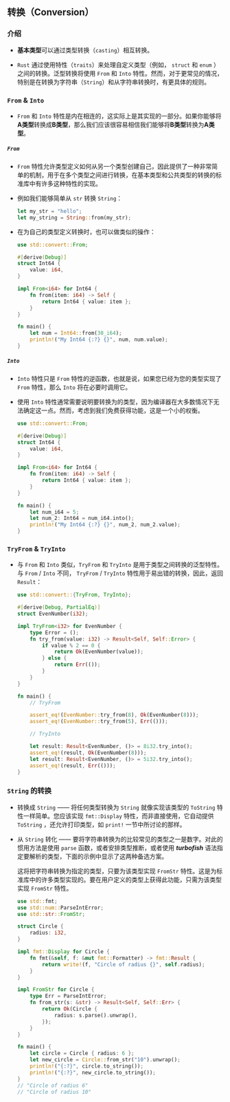 ## 转换（Conversion）

### 介绍

- **基本类型**可以通过类型转换（`casting`）相互转换。

- `Rust` 通过使用特性（`traits`）来处理自定义类型（例如， `struct` 和 `enum` ）之间的转换。泛型转换将使用 `From` 和 `Into` 特性。然而，对于更常见的情况，特别是在转换为字符串（`String`）和从字符串转换时，有更具体的规则。



### `From` & `Into`

-  `From` 和 `Into` 特性是内在相连的，这实际上是其实现的一部分。如果你能够将**A类型**转换成**B类型**，那么我们应该很容易相信我们能够将**B类型**转换为**A类型**。

##### `From`

- `From` 特性允许类型定义如何从另一个类型创建自己，因此提供了一种非常简单的机制，用于在多个类型之间进行转换，在基本类型和公共类型的转换的标准库中有许多这种特性的实现。

- 例如我们能够简单从 `str` 转换 `String`：

  ```rust
  let my_str = "hello";
  let my_string = String::from(my_str);
  ```

- 在为自己的类型定义转换时，也可以做类似的操作：

  ```rust
  use std::convert::From;
  
  #[derive(Debug)]
  struct Int64 {
      value: i64,
  }
  
  impl From<i64> for Int64 {
      fn from(item: i64) -> Self {
          return Int64 { value: item };
      }
  }
  
  fn main() {
      let num = Int64::from(30_i64);
      println!("My Int64 {:?} {}", num, num.value);
  }
  ```

##### `Into`

- `Into` 特性只是 `From` 特性的逆函数，也就是说，如果您已经为您的类型实现了 `From` 特性，那么 `Into` 将在必要时调用它。

- 使用 `Into` 特性通常需要说明要转换为的类型，因为编译器在大多数情况下无法确定这一点。然而，考虑到我们免费获得功能，这是一个小的权衡。

  ```rust
  use std::convert::From;
  
  #[derive(Debug)]
  struct Int64 {
      value: i64,
  }
  
  impl From<i64> for Int64 {
      fn from(item: i64) -> Self {
          return Int64 { value: item };
      }
  }
  
  fn main() {
      let num_i64 = 5;
      let num_2: Int64 = num_i64.into();
      println!("My Int64 {:?} {}", num_2, num_2.value);
  }
  ```

  

### `TryFrom` & `TryInto`

- 与 `From` 和 `Into` 类似，`TryFrom` 和 `TryInto` 是用于类型之间转换的泛型特性。与 `From` / `Into` 不同， `TryFrom` / `TryInto` 特性用于易出错的转换，因此，返回 `Result`：

  ```rust
  use std::convert::{TryFrom, TryInto};
  
  #[derive(Debug, PartialEq)]
  struct EvenNumber(i32);
  
  impl TryFrom<i32> for EvenNumber {
      type Error = ();
      fn try_from(value: i32) -> Result<Self, Self::Error> {
          if value % 2 == 0 {
              return Ok(EvenNumber(value));
          } else {
              return Err(());
          }
      }
  }
  
  fn main() {
      // TryFrom
  
      assert_eq!(EvenNumber::try_from(8), Ok(EvenNumber(8)));
      assert_eq!(EvenNumber::try_from(5), Err(()));
  
      // TryInto
  
      let result: Result<EvenNumber, ()> = 8i32.try_into();
      assert_eq!(result, Ok(EvenNumber(8)));
      let result: Result<EvenNumber, ()> = 5i32.try_into();
      assert_eq!(result, Err(()));
  }
  ```



### `String` 的转换

- 转换成 `String` —— 将任何类型转换为 `String` 就像实现该类型的 `ToString` 特性一样简单。您应该实现 `fmt::Display` 特性，而非直接使用，它自动提供 `ToString` ，还允许打印类型，如 `print!` 一节中所讨论的那样。

- 从 `String` 转化 —— 要将字符串转换为的比较常见的类型之一是数字。对此的惯用方法是使用 `parse` 函数，或者安排类型推断，或者使用 ***turbofish*** 语法指定要解析的类型，下面的示例中显示了这两种备选方案。

  这将把字符串转换为指定的类型，只要为该类型实现 `FromStr` 特性。这是为标准库中的许多类型实现的。要在用户定义的类型上获得此功能，只需为该类型实现 `FromStr` 特性。

  ```rust
  use std::fmt;
  use std::num::ParseIntError;
  use std::str::FromStr;
  
  struct Circle {
      radius: i32,
  }
  
  impl fmt::Display for Circle {
      fn fmt(&self, f: &mut fmt::Formatter) -> fmt::Result {
          return write!(f, "Circle of radius {}", self.radius);
      }
  }
  
  impl FromStr for Circle {
      type Err = ParseIntError;
      fn from_str(s: &str) -> Result<Self, Self::Err> {
          return Ok(Circle {
              radius: s.parse().unwrap(),
          });
      }
  }
  
  fn main() {
      let circle = Circle { radius: 6 };
      let new_circle = Circle::from_str("10").unwrap();
      println!("{:?}", circle.to_string());
      println!("{:?}", new_circle.to_string());
  }
  // "Circle of radius 6"
  // "Circle of radius 10"
  ```

  
